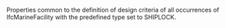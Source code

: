 Properties common to the definition of design criteria of all occurrences of IfcMarineFacility with the predefined type set to SHIPLOCK.
